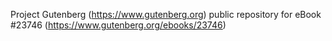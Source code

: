 Project Gutenberg (https://www.gutenberg.org) public repository for eBook #23746 (https://www.gutenberg.org/ebooks/23746)
